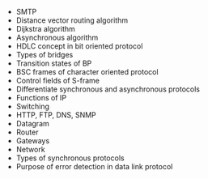 - SMTP
- Distance vector routing algorithm
- Dijkstra algorithm
- Asynchronous algorithm
- HDLC concept in bit oriented protocol
- Types of bridges
- Transition states of BP
- BSC frames of character oriented protocol
- Control fields of S-frame
- Differentiate synchronous and asynchronous protocols
- Functions of IP
- Switching
- HTTP, FTP, DNS, SNMP
- Datagram
- Router 
- Gateways
- Network
- Types of synchronous protocols
- Purpose of error detection in data link protocol